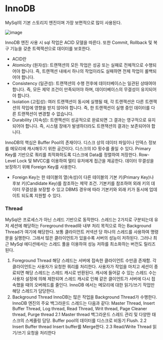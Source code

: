 # InnoDB

MySql의 기본 스토리지 엔진이며 가장 보편적으로 많이 사용된다. 


![image](https://github.com/Yuhyeingjoo/MySql-Study/assets/54518241/b97823fe-99bf-46f9-9d0d-5a2125e49773)

InnoDB 엔진 사용 시 sql 작업은 ACID 모델을 따른다. 또한 Commit, Rollback 및 복구 기능을 갖춘 트랙잭션으로 데이터를 보호한다. 

- ACID란 
- Atomicity (원자성): 트랜잭션의 모든 작업은 성공 또는 실패로 전체적으로 수행되어야 합니다. 즉, 트랜잭션 내에서 하나의 작업이라도 실패하면 전체 작업이 롤백되어야 합니다.
- Consistency (일관성): 트랜잭션의 수행 전후에 데이터베이스는 일관된 상태여야 합니다. 즉, 모든 제약 조건이 만족되어야 하며, 데이터베이스의 무결성이 유지되어야 합니다.
- Isolation (고립성): 여러 트랜잭션이 동시에 실행될 때, 각 트랜잭션은 다른 트랜잭션의 작업에 영향을 받지 않아야 합니다. 즉, 한 트랜잭션이 실행 중인 데이터를 다른 트랜잭션이 변경할 수 없습니다.
- Durability (지속성): 트랜잭션이 성공적으로 완료되면 그 결과는 영구적으로 유지되어야 합니다. 즉, 시스템 장애가 발생하더라도 트랜잭션의 결과는 보존되어야 합니다.

InnoDB의 핵심은 Buffer Pool의 존재이다. 디스크 상의 데이터 파일이나 인덱스 정보를 메모리에 캐시해두기 위한 공간이다. 디스크의 IO 횟수를 줄일 수 있다. Primary Key를 기반으로 쿼리를 최적화하도록 디스크에 Data를 정렬하여 저장한다. Row-Level Lock 및 MVCC를 이용하여 멀티 유저에게 접근을 제공한다. 데이터 무결성을 보장하기 위해 Foreign Key를 사용한다. 

- Foreign Key는 한 테이블의 열(속성)이 다른 테이블의 기본 키(Primary Key)나 후보 키(Candidate Key)를 참조하는 제약 조건. 기본키를 참조하여 외래 키의 데이터 무결성을 보장할 수 있고 DBMS 경우에 따라 기본키와 외래 키가 동시에 업데이트 되도록 지원할 수 있다.



### Thread

MySql은 프로세스가 아닌 스레드 기반으로 동작한다. 스레드는 2가지로 구분되는데 유저 세션에 해당하는 Foreground thread와 내부 처리 목적으로 하는 Background Thread가 여기에 해당한다. 
보통 클라이언트 커넥션 당 하나의 스레드를 사용하여 명령문을 실행한다. 그래서 많은 클라이언트가 있을수록 서버의 성능이 저하된다. 그러나 최근 MySql 에디션에서는 스레드 풀을 이용하여 성능 저하를 최소화하는 버전도 릴리즈된다.

1. Foreground Thread
   해당 스레드는 서버에 접속한 클라이언트 수만큼 존재함. 각 클라이언트는 사용자가 요청한 쿼리를 처리한다. 사용자가 작업을 마치고 세션이 종료되면 해당 스레드는 스레드 캐시로 반환된다. 캐시에 들어갈 수 있는 스레드 수는 사용자 설정에 의해 제한되며 스레드 캐시로 인해 같은 클이언트가 서버에 다시 접속했을 때의 오버헤드를 줄인다. InnoDB 에서는 메모리에 대한 읽기/쓰기 작업만 해당 스레드가 담당한다.
2. Background Thread
   InnoDB는 많은 작업을 Background Thread가 수행한다. InnoDB 엔진의 주요 백그라운드 스레드는 다음과 같다: Master Thread, Insert Buffer Thread, Log thread, Read Thread, Writ thread, Page Cleaner thread, Purge thread
   2.1 Master thread
   백그라운드 스레드 관리 및 다양한 태스크의 스케줄링 담당. Buffer pool의 데이터를 디스크로 비동기 Flush.
   2.2 Insert Buffer thread
   Insert buffer를 Merge한다.
   2.3 Read/Write Thread
   읽기/쓰기 요청을 처리한다

